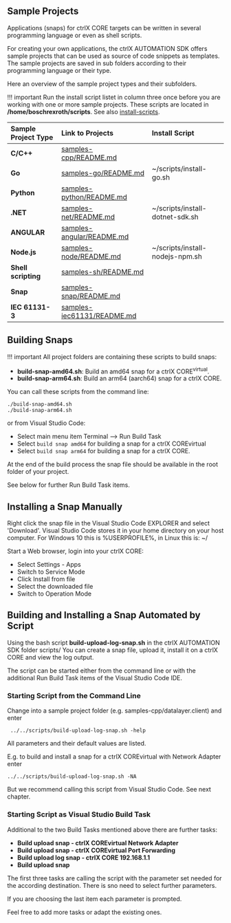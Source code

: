 
## Sample Projects

Applications (snaps) for ctrlX CORE targets can be written in several programming language or even as shell scripts.

For creating your own applications, the ctrlX AUTOMATION SDK offers sample projects that can be used as source of code snippets as templates. The sample projects are saved in sub folders according to their programming language or their type.

Here an overview of the sample project types and their subfolders.

!!! important
    Run the install script listet in column three once before you are working with one or more sample projects.
    These scripts are located in __/home/boschrexroth/scripts__. See also [install-scripts](install-scripts.md).

| Sample Project Type | Link to Projects                                        | Install Script
| :------------------ | :------------------------------------------------------ | :------------------------ |
| __C/C++__           | [samples-cpp/README.md](samples-cpp/README.md)          |
| __Go__              | [samples-go/README.md](samples-go/README.md)            | ~/scripts/install-go.sh
| __Python__          | [samples-python/README.md](samples-python/README.md)    |
| __.NET__            | [samples-net/README.md](samples-net/README.md)          | ~/scripts/install-dotnet-sdk.sh
| __ANGULAR__         | [samples-angular/README.md](samples-angular/README.md)  |
| __Node.js__         | [samples-node/README.md](samples-node/README.md)        | ~/scripts/install-nodejs-npm.sh
| __Shell scripting__ | [samples-sh/README.md](samples-sh/README.md)            |
| __Snap__            | [samples-snap/README.md](samples-snap/README.md)        |
| __IEC 61131-3__     | [samples-iec61131/README.md](samples-iec61131/README.md)|


## Building Snaps

!!! important
    All project folders are containing these scripts to build snaps:

* __build-snap-amd64.sh__: Build an amd64 snap for a ctrlX CORE<sup>virtual</sup>.
* __build-snap-arm64.sh__: Build an arm64 (aarch64) snap for a ctrlX CORE.

You can call these scripts from the command line:

    ./build-snap-amd64.sh
    ./build-snap-arm64.sh

 or from Visual Studio Code:

 * Select main menu item Terminal --> Run Build Task
 * Select `build snap amd64` for building a snap for a ctrlX COREvirtual
 * Select `build snap arm64` for building a snap for a ctrlX CORE.

At the end of the build process the snap file should be available in the root folder of your project.

See below for further Run Build Task items.

## Installing a Snap Manually

Right click the snap file in the Visual Studio Code EXPLORER and select 'Download'. Visual Studio Code stores it in your home directory on your host computer. For Windows 10 this is %USERPROFILE%, in Linux this is: ~/

Start a Web browser, login into your ctrlX CORE:

* Select Settings - Apps
* Switch to Service Mode
* Click Install from file
* Select the downloaded file
* Switch to Operation Mode

## Building and Installing a Snap Automated by Script

Using the bash script __build-upload-log-snap.sh__ in the ctrlX AUTOMATION SDK folder scripts/
You can create a snap file, upload it, install it on a ctrlX CORE and view the log output.

The script can be started either from the command line or with the additional Run Build Task items of the Visual Studio Code IDE.

### Starting Script from the Command Line

Change into a sample project folder (e.g. samples-cpp/datalayer.client) and enter

     ../../scripts/build-upload-log-snap.sh -help

All parameters and their default values are listed.

E.g. to build and install a snap for a ctrlX COREvirtual with Network Adapter enter

    ../../scripts/build-upload-log-snap.sh -NA

But we recommend calling this script from Visual Studio Code. See next chapter.

### Starting Script as Visual Studio Build Task

Additional to the two Build Tasks mentioned above there are further tasks:

* __Build upload snap - ctrlX COREvirtual Network Adapter__
* __Build upload snap - ctrlX COREvirtual Port Forwarding__
* __Build upload log snap - ctrlX CORE 192.168.1.1__
* __Build upload snap__

The first three tasks are calling the script with the parameter set needed for the according destination. There is sno need to select further parameters.

If you are choosing the last item each parameter is prompted.

Feel free to add more tasks or adapt the existing ones.
